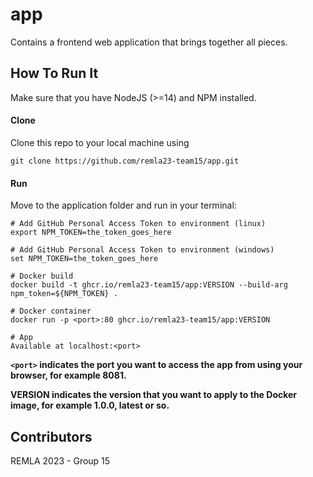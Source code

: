 # app
Contains a frontend web application that brings together all pieces.

## How To Run It

Make sure that you have NodeJS (>=14) and NPM installed.

#### Clone

Clone this repo to your local machine using
```
git clone https://github.com/remla23-team15/app.git
```

#### Run
Move to  the application folder and run in your terminal:
```
# Add GitHub Personal Access Token to environment (linux)
export NPM_TOKEN=the_token_goes_here

# Add GitHub Personal Access Token to environment (windows)
set NPM_TOKEN=the_token_goes_here
```

```
# Docker build
docker build -t ghcr.io/remla23-team15/app:VERSION --build-arg npm_token=${NPM_TOKEN} .

# Docker container
docker run -p <port>:80 ghcr.io/remla23-team15/app:VERSION

# App
Available at localhost:<port>
```

**`<port>` indicates the port you want to access the app from using your browser, for example 8081.**

**VERSION indicates the version that you want to apply to the Docker image, for example 1.0.0, latest or so.**

## Contributors

REMLA 2023 - Group 15
